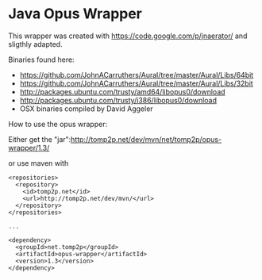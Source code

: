 Java Opus Wrapper
=====================

This wrapper was created with https://code.google.com/p/jnaerator/ and sligthly adapted.

Binaries found here:

* https://github.com/JohnACarruthers/Aural/tree/master/Aural/Libs/64bit
* https://github.com/JohnACarruthers/Aural/tree/master/Aural/Libs/32bit
* http://packages.ubuntu.com/trusty/amd64/libopus0/download
* http://packages.ubuntu.com/trusty/i386/libopus0/download
* OSX binaries compiled by David Aggeler

How to use the opus wrapper:

Either get the "jar":http://tomp2p.net/dev/mvn/net/tomp2p/opus-wrapper/1.3/

or use maven with

```
<repositories>
  <repository>
    <id>tomp2p.net</id>
    <url>http://tomp2p.net/dev/mvn/</url>
  </repository>
</repositories>

...

<dependency>
  <groupId>net.tomp2p</groupId>
  <artifactId>opus-wrapper</artifactId>
  <version>1.3</version>
</dependency>
```
